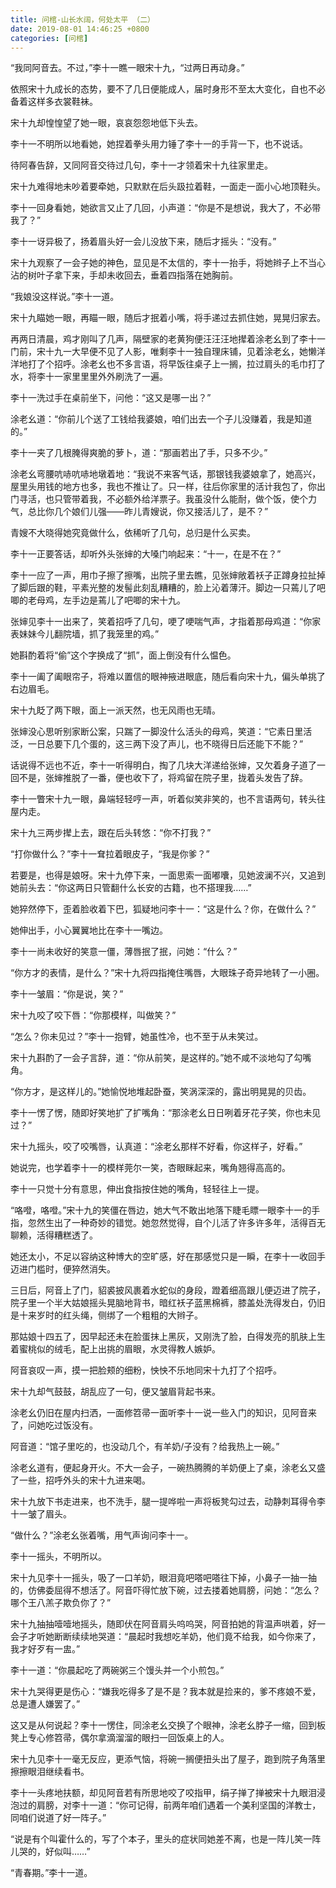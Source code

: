 ```yaml
---
title: 问棺-山长水阔，何处太平 （二）
date: 2019-08-01 14:46:25 +0800
categories: [问棺]
---
```


“我同阿音去。不过，”李十一瞧一眼宋十九，“过两日再动身。”

依照宋十九成长的态势，要不了几日便能成人，届时身形不至太大变化，自也不必备着这样多衣裳鞋袜。

宋十九却惶惶望了她一眼，哀哀怨怨地低下头去。

李十一不明所以地看她，她捏着拳头用力锤了李十一的手背一下，也不说话。

待阿春告辞，又同阿音交待过几句，李十一才领着宋十九往家里走。

宋十九难得地未吵着要牵她，只默默在后头趿拉着鞋，一面走一面小心地顶鞋头。

李十一回身看她，她欲言又止了几回，小声道：“你是不是想说，我大了，不必带我了？”

李十一讶异极了，扬着眉头好一会儿没放下来，随后才摇头：“没有。”

宋十九观察了一会子她的神色，显见是不太信的，李十一抬手，将她辫子上不当心沾的树叶子拿下来，手却未收回去，垂着四指落在她胸前。

“我娘没这样说。”李十一道。

宋十九瞄她一眼，再瞄一眼，随后才抿着小嘴，将手递过去抓住她，晃晃归家去。

再两日清晨，鸡才刚叫了几声，隔壁家的老黄狗便汪汪汪地撵着涂老幺到了李十一门前，宋十九一大早便不见了人影，唯剩李十一独自理床铺，见着涂老幺，她懒洋洋地打了个招呼。涂老幺也不多言语，将早饭往桌子上一搁，拉过肩头的毛巾打了水，将李十一家里里里外外刷洗了一遍。

李十一洗过手在桌前坐下，问他：“这又是哪一出？”

涂老幺道：“你前儿个送了工钱给我婆娘，咱们出去一个子儿没赚着，我是知道的。”

李十一夹了几根腌得爽脆的萝卜，道：“那画若出了手，只多不少。”

涂老幺弯腰吭哧吭哧地墩着地：“我说不来客气话，那银钱我婆娘拿了，她高兴，屋里头用钱的地方也多，我也不推让了。只一样，往后你家里的活计我包了，你出门寻活，也只管带着我，不必额外给洋票子。我虽没什么能耐，做个饭，使个力气，总比你几个娘们儿强——昨儿青嫂说，你又接活儿了，是不？”

青嫂不大晓得她究竟做什么，依稀听了几句，总归是什么买卖。

李十一正要答话，却听外头张婶的大嗓门响起来：“十一，在是不在？”

李十一应了一声，用巾子擦了擦嘴，出院子里去瞧，见张婶敞着袄子正蹲身拉扯掉了脚后跟的鞋，平素光整的发髻此刻乱糟糟的，脸上沁着薄汗。脚边一只蔫儿了吧唧的老母鸡，左手边是蔫儿了吧唧的宋十九。

张婶见李十一出来了，笑着招呼了几句，哽了哽喘气声，才指着那母鸡道：“你家表妹妹今儿翻院墙，抓了我笼里的鸡。”

她斟酌着将“偷”这个字换成了“抓”，面上倒没有什么愠色。

李十一阖了阖眼帘子，将难以置信的眼神掖进眼底，随后看向宋十九，偏头单挑了右边眉毛。

宋十九眨了两下眼，面上一派天然，也无风雨也无晴。

张婶没心思听别家断公案，只踹了一脚没什么活头的母鸡，笑道：“它素日里活泛，一日总要下几个蛋的，这三两下没了声儿，也不晓得日后还能下不能？”

话说得不远也不近，李十一听得明白，掏了几块大洋递给张婶，又欠着身子道了一回不是，张婶推脱了一番，便也收下了，将鸡留在院子里，拢着头发告了辞。

李十一瞥宋十九一眼，鼻端轻轻哼一声，听着似笑非笑的，也不言语两句，转头往屋内走。

宋十九三两步撵上去，跟在后头转悠：“你不打我？”

“打你做什么？”李十一耷拉着眼皮子，“我是你爹？”

若要是，也得是娘呀。宋十九停下来，一面思索一面嘟囔，见她波澜不兴，又追到她前头去：“你这两日只管翻什么长安的古籍，也不搭理我……”

她猝然停下，歪着脸收着下巴，狐疑地问李十一：“这是什么？你，在做什么？”

她伸出手，小心翼翼地比在李十一嘴边。

李十一尚未收好的笑意一僵，薄唇抿了抿，问她：“什么？”

“你方才的表情，是什么？”宋十九将四指掩住嘴唇，大眼珠子奇异地转了一小圈。

李十一皱眉：“你是说，笑？”

宋十九咬了咬下唇：“你那模样，叫做笑？”

“怎么？你未见过？”李十一抱臂，她虽性冷，也不至于从未笑过。

宋十九斟酌了一会子言辞，道：“你从前笑，是这样的。”她不咸不淡地勾了勾嘴角。

“你方才，是这样儿的。”她愉悦地堆起卧蚕，笑涡深深的，露出明晃晃的贝齿。

李十一愣了愣，随即好笑地扩了扩嘴角：“那涂老幺日日咧着牙花子笑，你也未见过？”

宋十九摇头，咬了咬嘴唇，认真道：“涂老幺那样不好看，你这样子，好看。”

她说完，也学着李十一的模样莞尔一笑，杏眼眯起来，嘴角翘得高高的。

李十一只觉十分有意思，伸出食指按住她的嘴角，轻轻往上一提。

“咯噔，咯噔。”宋十九的笑僵在唇边，她大气不敢出地落下睫毛瞟一眼李十一的手指，忽然生出了一种奇妙的错觉。她忽然觉得，自个儿活了许多许多年，活得百无聊赖，活得糟糕透了。

她还太小，不足以容纳这种博大的空旷感，好在那感觉只是一瞬，在李十一收回手迈进门槛时，便猝然消失。

三日后，阿音上了门，貂裘披风裹着水蛇似的身段，蹬着细高跟儿便迈进了院子，院子里一个半大姑娘摇头晃脑地背书，暗红袄子蓝黑棉裤，膝盖处洗得发白，仍旧是十来岁时的红头绳，侧绑了一个粗粗的大辫子。

那姑娘十四五了，因早起还未在脸蛋抹上黑灰，又刚洗了脸，白得发亮的肌肤上生着蜜桃似的绒毛，配上出挑的眉眼，水灵得教人嫉妒。

阿音哀叹一声，摸一把脸颊的细粉，怏怏不乐地同宋十九打了个招呼。

宋十九却气鼓鼓，胡乱应了一句，便又皱眉背起书来。

涂老幺仍旧在屋内扫洒，一面修笤帚一面听李十一说一些入门的知识，见阿音来了，问她吃过饭没有。

阿音道：“馆子里吃的，也没动几个，有羊奶/子没有？给我热上一碗。”

涂老幺道有，便起身开火。不大一会子，一碗热腾腾的羊奶便上了桌，涂老幺又盛了一些，招呼外头的宋十九进来喝。

宋十九放下书走进来，也不洗手，腿一提哗啦一声将板凳勾过去，动静刺耳得令李十一皱了眉头。

“做什么？”涂老幺张着嘴，用气声询问李十一。

李十一摇头，不明所以。

宋十九见李十一摇头，吸了一口羊奶，眼泪竟吧嗒吧嗒往下掉，小鼻子一抽一抽的，仿佛委屈得不想活了。阿音吓得忙放下碗，过去搂着她肩膀，问她：“怎么？哪个王八羔子欺负你了？”

宋十九抽抽噎噎地摇头，随即伏在阿音肩头呜呜哭，阿音拍她的背温声哄着，好一会子才听她断断续续地哭道：“晨起时我想吃羊奶，他们竟不给我，如今你来了，我才好歹有一盅。”

李十一道：“你晨起吃了两碗粥三个馒头并一个小煎包。”

宋十九哭得更是伤心：“嫌我吃得多了是不是？我本就是捡来的，爹不疼娘不爱，总是遭人嫌罢了。”

这又是从何说起？李十一愣住，同涂老幺交换了个眼神，涂老幺脖子一缩，回到板凳上专心修笤帚，偶尔拿滴溜溜的眼扫一回饭桌上的人。

宋十九见李十一毫无反应，更添气恼，将碗一搁便扭头出了屋子，跑到院子角落里擦擦眼泪继续看书。

李十一头疼地扶额，却见阿音若有所思地咬了咬指甲，绢子掸了掸被宋十九眼泪浸泡过的肩膀，对李十一道：“你可记得，前两年咱们遇着一个美利坚国的洋教士，同咱们说道了好一阵子。”

“说是有个叫霍什么的，写了个本子，里头的症状同她差不离，也是一阵儿笑一阵儿哭的，好似叫……”

“青春期。”李十一道。

